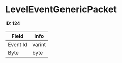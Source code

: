 # LevelEventGenericPacket

__ID: 124__



<table><thead><tr><th>Field</th><th>Info</th></tr></thead><tbody>
<tr><td>Event Id</td><td>varint</td></tr>
<tr><td>Byte</td><td>byte</td></tr>
</tbody></table>